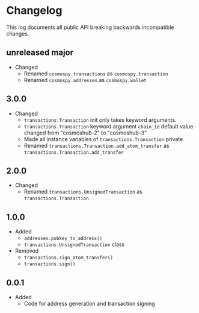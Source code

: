 Changelog
=========

This log documents all public API breaking backwards incompatible changes.

**unreleased major**
-----
- Changed
    - Renamed `cosmospy.transactions` as `cosmospy.transaction`
    - Renamed `cosmospy.addresses` as `cosmospy.wallet`

3.0.0
-----
- Changed
    - `transactions.Transaction` init only takes keyword arguments.
    - `transactions.Transaction` keyword argument `chain_id` default value changed from "cosmoshub-2" to "cosmoshub-3"
    - Made all instance variables of `transactions.Transaction` private
    - Renamed `transactions.Transaction.add_atom_transfer` as `transactions.Transaction.add_transfer`

2.0.0
-----
- Changed
    - Renamed `transactions.UnsignedTransaction` as `transactions.Transaction`

1.0.0
-----
- Added
    - `addresses.pubkey_to_address()`
    - `transactions.UnsignedTransaction` class
- Removed
    - `transactions.sign_atom_transfer()`
    - `transactions.sign()`

0.0.1
-----
- Added
    - Code for address generation and transaction signing
